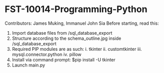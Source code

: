 # FST-10014-Programming-Python
Contributors: James Muking, Immanuel John Sia
Before starting, read this:
1. Import database files from /sql_database_export
2. Structure according to the schema_outline.jpg inside /sql_database_export
3. Required PIP modules are as such:
    i. tkinter
    ii. customtkinter
    iii. mysql.connector.python
    iv. pillow
4. Install via command prompt: $pip install -U tkinter
5. Launch main.py